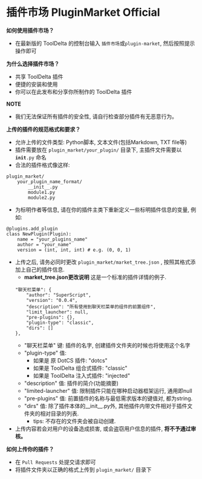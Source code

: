# 插件市场 PluginMarket Official
<b>如何使用插件市场？</b>
 - 在最新版的 ToolDelta 的控制台输入 <code>插件市场</code>或<code>plugin-market</code>, 然后按照提示操作即可

<b>为什么选择插件市场？</b>
 - 共享 ToolDelta 插件
 - 便捷的安装和使用
 - 你可以在此发布和分享你所制作的 ToolDelta 插件

<b>NOTE</b>
 - 我们无法保证所有插件的安全性, 请自行检查部分插件有无恶意行为。

<b>上传的插件的规范格式和要求？</b>
 - 允许上传的文件类型: Python脚本, 文本文件(包括Markdown, TXT file等)
 - 插件需要放在 <code>plugin_market/your_plugin/</code> 目录下, 主插件文件需要以 <code>__init__.py</code> 命名
 - 合法的插件格式像这样:
```
plugin_market/
    your_plugin_name_format/
        __init__.py
        module1.py
        module2.py
```
 - 为标明作者等信息, 请在你的插件主类下重新定义一些标明插件信息的变量, 例如:
```
@plugins.add_plugin
class NewPlugin(Plugin):
    name = "your_plugins_name"
    author = "your_name"
    version = (int, int, int) # e.g. (0, 0, 1)
```
 - 上传之后, 请务必同时更改 <code>plugin_market/market_tree.json</code> ,  按照其格式添加上自己的插件信息.
    - <b>market_tree.json更改说明</b>
    这是一个标准的插件详情的例子.
    ```
    "聊天栏菜单": {
        "author": "SuperScript",
        "version": "0.0.4",
        "description": "所有使用到聊天栏菜单的组件的前置组件",
        "limit_launcher": null,
        "pre-plugins": {},
        "plugin-type": "classic",
        "dirs": []
    },
    ```
    - "聊天栏菜单" 键: 插件的名字, 创建插件文件夹的时候也将使用这个名字
    - "plugin-type" 值:
        - 如果是 原 DotCS 插件: "dotcs"
        - 如果是 ToolDelta 组合式插件: "classic"
        - 如果是 ToolDelta 注入式插件: "injected"
    - "description" 值: 插件的简介(功能摘要)
    - "limited-launcher" 值: 限制插件只能在哪种启动器框架运行, 通用即null
    - "pre-plugins" 值: 前置插件的名称与最低需求版本的键值对, 都为string.
    - "dirs" 值: 除了插件本体的__init__.py外, 其他插件内带文件相对于插件文件夹的相对目录的列表.
        - tips: 不存在的文件夹会被自动创建.
 - 上传内容若会对用户的设备造成损害, 或会盗窃用户信息的插件, <b>将不予通过审核。</b>

<b>如何上传你的插件？</b>
 - 在 <code>Pull Requests</code> 处提交请求即可
 - 将插件文件夹以正确的格式上传到 <code>plugin_market/</code> 目录下

